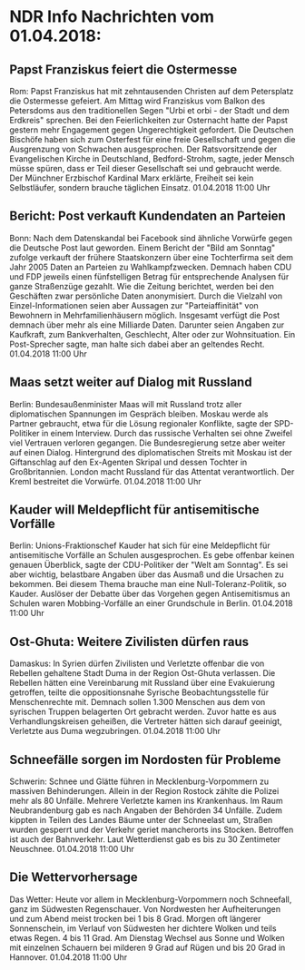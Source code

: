# NDR Info Nachrichten vom 01.04.2018:


## Papst Franziskus feiert die Ostermesse
Rom: 	Papst Franziskus hat mit zehntausenden Christen auf dem Petersplatz die Ostermesse gefeiert. Am Mittag wird Franziskus vom Balkon des Petersdoms aus den traditionellen Segen "Urbi et orbi - der Stadt und dem Erdkreis" sprechen. Bei den Feierlichkeiten zur Osternacht hatte der Papst gestern mehr Engagement gegen Ungerechtigkeit gefordert. Die Deutschen Bischöfe haben sich zum Osterfest für eine freie Gesellschaft und gegen die Ausgrenzung von Schwachen ausgesprochen. Der Ratsvorsitzende der Evangelischen Kirche in Deutschland, Bedford-Strohm, sagte, jeder Mensch müsse spüren, dass er Teil dieser Gesellschaft sei und gebraucht werde. Der Münchner Erzbischof Kardinal Marx erklärte, Freiheit sei kein Selbstläufer, sondern brauche täglichen Einsatz. 01.04.2018 11:00 Uhr 

## Bericht: Post verkauft Kundendaten an Parteien
Bonn: Nach dem Datenskandal bei Facebook sind ähnliche Vorwürfe gegen die Deutsche Post laut geworden. Einem Bericht der "Bild am Sonntag" zufolge verkauft der frühere Staatskonzern über eine Tochterfirma seit dem Jahr 2005 Daten an Parteien zu Wahlkampfzwecken. Demnach haben CDU und FDP jeweils einen fünfstelligen Betrag für entsprechende Analysen für ganze Straßenzüge gezahlt. Wie die Zeitung berichtet, werden bei den Geschäften zwar persönliche Daten anonymisiert. Durch die Vielzahl von Einzel-Informationen seien aber Aussagen zur "Parteiaffinität" von Bewohnern in Mehrfamilienhäusern möglich. Insgesamt verfügt die Post demnach über mehr als eine Milliarde Daten. Darunter seien Angaben zur Kaufkraft, zum Bankverhalten, Geschlecht, Alter oder zur Wohnsituation. Ein Post-Sprecher sagte, man halte sich dabei aber an geltendes Recht. 01.04.2018 11:00 Uhr 

## Maas setzt weiter auf Dialog mit Russland
Berlin:     Bundesaußenminister Maas will mit Russland trotz aller diplomatischen Spannungen im Gespräch bleiben. Moskau werde als Partner gebraucht, etwa für die Lösung regionaler Konflikte, sagte der SPD-Politiker in einem Interview. Durch das russische Verhalten sei ohne Zweifel viel Vertrauen verloren gegangen. Die Bundesregierung setze aber weiter auf einen Dialog. Hintergrund des diplomatischen Streits mit Moskau ist der Giftanschlag auf den Ex-Agenten Skripal und dessen Tochter in Großbritannien. London macht Russland für das Attentat verantwortlich. Der Kreml bestreitet die Vorwürfe. 01.04.2018 11:00 Uhr 

## Kauder will Meldepflicht für antisemitische Vorfälle
Berlin:      Unions-Fraktionschef Kauder hat sich für eine Meldepflicht für antisemitische Vorfälle an Schulen ausgesprochen. Es gebe offenbar keinen genauen Überblick, sagte der CDU-Politiker der "Welt am Sonntag". Es sei aber wichtig, belastbare Angaben über das Ausmaß und die Ursachen zu bekommen. Bei diesem Thema brauche man eine Null-Toleranz-Politik, so Kauder. Auslöser der Debatte über das Vorgehen gegen Antisemitismus an Schulen waren Mobbing-Vorfälle an einer Grundschule in Berlin. 01.04.2018 11:00 Uhr 

## Ost-Ghuta: Weitere Zivilisten dürfen raus
Damaskus: In Syrien dürfen Zivilisten und Verletzte offenbar die von Rebellen gehaltene Stadt Duma in der Region Ost-Ghuta verlassen. Die Rebellen hätten eine Vereinbarung mit Russland über eine Evakuierung getroffen, teilte die oppositionsnahe Syrische Beobachtungsstelle für Menschenrechte mit. Demnach sollen 1.300 Menschen aus dem von syrischen Truppen belagerten Ort gebracht werden. Zuvor hatte es aus Verhandlungskreisen geheißen, die Vertreter hätten sich darauf geeinigt, Verletzte aus Duma wegzubringen. 01.04.2018 11:00 Uhr 

## Schneefälle sorgen im Nordosten für Probleme
Schwerin:       Schnee und Glätte führen in Mecklenburg-Vorpommern zu massiven Behinderungen. Allein in der Region Rostock zählte die Polizei mehr als 80 Unfälle. Mehrere Verletzte kamen ins Krankenhaus. Im Raum Neubrandenburg gab es nach Angaben der Behörden 34 Unfälle. Zudem kippten in Teilen des Landes Bäume unter der Schneelast um, Straßen wurden gesperrt und der Verkehr geriet mancherorts ins Stocken. Betroffen ist auch der Bahnverkehr. Laut Wetterdienst gab es bis zu 30 Zentimeter Neuschnee. 01.04.2018 11:00 Uhr 

## Die Wettervorhersage
Das Wetter: Heute vor allem in Mecklenburg-Vorpommern noch Schneefall, ganz im Südwesten Regenschauer. Von Nordwesten her Aufheiterungen und zum Abend meist trocken bei 1 bis 8 Grad. Morgen oft längerer Sonnenschein, im Verlauf von Südwesten her dichtere Wolken und teils etwas Regen. 4 bis 11 Grad. Am Dienstag Wechsel aus Sonne und Wolken mit einzelnen Schauern bei milderen 9 Grad auf Rügen und bis 20 Grad in Hannover. 01.04.2018 11:00 Uhr 
